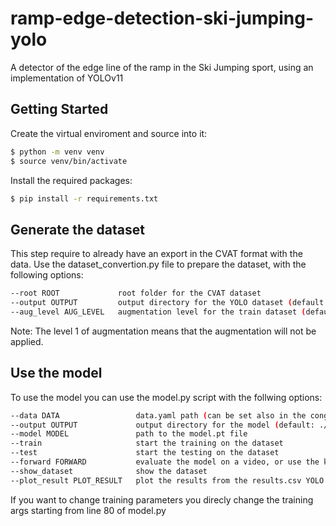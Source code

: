 # ramp-edge-detection-ski-jumping-yolo
A detector of the edge line of the ramp in the Ski Jumping sport, using an implementation of YOLOv11

## Getting Started
Create the virtual enviroment and source into it:
```bash
$ python -m venv venv
$ source venv/bin/activate
```
Install the required packages:
```bash
$ pip install -r requirements.txt
```

## Generate the dataset
This step require to already have an export in the CVAT format with the data.
Use the dataset_convertion.py file to prepare the dataset, with the following options:
```bash
--root ROOT             root folder for the CVAT dataset
--output OUTPUT         output directory for the YOLO dataset (default: ./datasets)
--aug_level AUG_LEVEL   augmentation level for the train dataset (default: 1)
```
Note: The level 1 of augmentation means that the augmentation will not be applied.

## Use the model
To use the model you can use the model.py script with the follwing options:
```bash
--data DATA                 data.yaml path (can be set also in the congif.yaml file)
--output OUTPUT             output directory for the model (default: ./yolo_output)
--model MODEL               path to the model.pt file
--train                     start the training on the dataset
--test                      start the testing on the dataset
--forward FORWARD           evaluate the model on a video, or use the keywork 'train', 'val' and 'test' to evaluate on those set
--show_dataset              show the dataset
--plot_result PLOT_RESULT   plot the results from the results.csv YOLO file
```
If you want to change training parameters you direcly change the training args starting from line 80 of model.py
